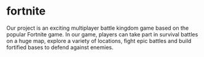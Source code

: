 # fortnite
Our project is an exciting multiplayer battle kingdom game based on the popular Fortnite game. In our game, players can take part in survival battles on a huge map, explore a variety of locations, fight epic battles and build fortified bases to defend against enemies.
